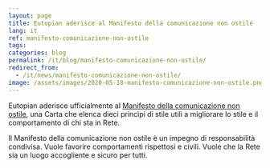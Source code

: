```yaml
---
layout: page
title: Eutopian aderisce al Manifesto della comunicazione non ostile
lang: it
ref: manifesto-comunicazione-non-ostile
tags:
categories: blog
permalink: /it/blog/manifesto-comunicazione-non-ostile/
redirect_from:
  - /it/news/manifesto-comunicazione-non-ostile/
image: /assets/images/2020-05-18-manifesto-comunicazione-non-ostile.png
---
```


Eutopian aderisce ufficialmente al [Manifesto della comunicazione non
ostile](https://paroleostili.it/manifesto/), una Carta che elenca dieci
princìpi di stile utili a migliorare lo stile e il comportamento di chi sta in
Rete.

Il Manifesto della comunicazione non ostile è un impegno di responsabilità
condivisa. Vuole favorire comportamenti rispettosi e civili. Vuole che la Rete
sia un luogo accogliente e sicuro per tutti.
